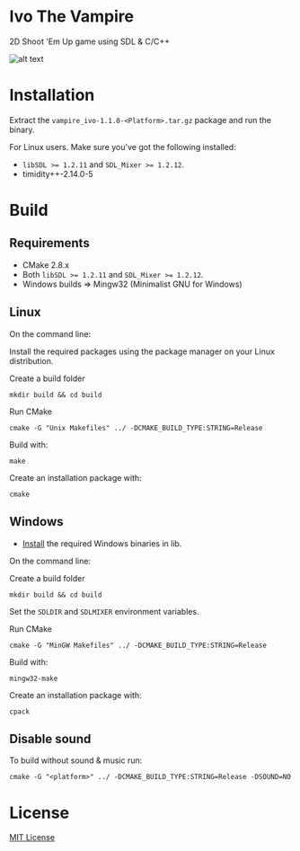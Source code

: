 Ivo The Vampire
================

2D Shoot 'Em Up game using SDL & C/C++

![alt text](http://i.imgur.com/ZUwPZPr.png "Title screen")


# Installation

Extract the `vampire_ivo-1.1.0-<Platform>.tar.gz` package and run the binary.

For Linux users. Make sure you've got the following installed:

  * `libSDL >= 1.2.11` and `SDL_Mixer >= 1.2.12`.
  * timidity++-2.14.0-5

# Build

## Requirements

  * CMake 2.8.x
  * Both `libSDL >= 1.2.11` and `SDL_Mixer >= 1.2.12`.
  * Windows builds => Mingw32 (Minimalist GNU for Windows)

## Linux

On the command line:

Install the required packages using the package manager on your Linux distribution.

Create a build folder

    mkdir build && cd build

Run CMake

    cmake -G "Unix Makefiles" ../ -DCMAKE_BUILD_TYPE:STRING=Release

Build with:

    make

Create an installation package with:

    cmake

## Windows

  * [Install](lib/README.md) the required Windows binaries in lib.

On the command line:

Create a build folder

    mkdir build && cd build

Set the `SDLDIR` and `SDLMIXER` environment variables.

Run CMake

    cmake -G "MinGW Makefiles" ../ -DCMAKE_BUILD_TYPE:STRING=Release

Build with:

    mingw32-make

Create an installation package with:

    cpack

## Disable sound

To build without sound & music run:

    cmake -G "<platform>" ../ -DCMAKE_BUILD_TYPE:STRING=Release -DSOUND=NO

# License

[MIT License](LICENSE)
